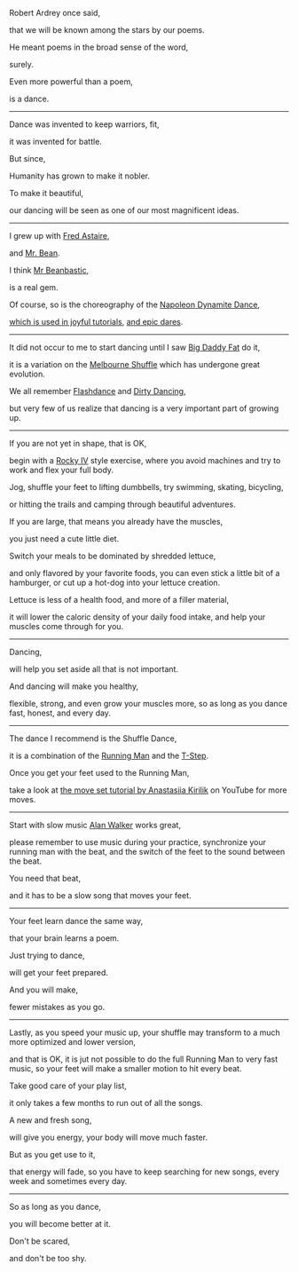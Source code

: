 Robert Ardrey once said,

that we will be known among the stars by our poems.

He meant poems in the broad sense of the word,

surely.

Even more powerful than a poem,

is a dance.

---

Dance was invented to keep warriors, fit,

it was invented for battle.

But since,

Humanity has grown to make it nobler.

To make it beautiful,

our dancing will be seen as one of our most magnificent ideas.

---

I grew up with [Fred Astaire](https://www.youtube.com/watch?v=b1AQjcmzvx8),

and [Mr. Bean](https://www.youtube.com/watch?v=iT_IiHsZtWg).

I think [Mr Beanbastic](https://www.youtube.com/watch?v=Y0tm7IjqGfk),

is a real gem.

Of course, so is the choreography of the [Napoleon Dynamite Dance](https://www.youtube.com/watch?v=ELBy5stH3b8),

[which is used in joyful tutorials](https://www.youtube.com/watch?v=s5WojwivFSM), [and epic dares](https://www.youtube.com/watch?v=6RMteAzkORE).

---

It did not occur to me to start dancing until I saw [Big Daddy Fat](https://www.youtube.com/watch?v=QB8nImV9Kp4) do it,

it is a variation on the [Melbourne Shuffle](https://www.youtube.com/watch?v=1oTUupME0-M\&t=15s) which has undergone great evolution.

We all remember [Flashdance](https://www.youtube.com/watch?v=miax0Jpe5mA) and [Dirty Dancing](https://www.youtube.com/watch?v=CQ2lUog6jZ0),

but very few of us realize that dancing is a very important part of growing up.

---

If you are not yet in shape, that is OK,

begin with a [Rocky IV](https://www.youtube.com/watch?v=B_9FyTiq3SA) style exercise, where you avoid machines and try to work and flex your full body.

Jog, shuffle your feet to lifting dumbbells, try swimming, skating, bicycling,

or hitting the trails and camping through beautiful adventures.

If you are large, that means you already have the muscles,

you just need a cute little diet.

Switch your meals to be dominated by shredded lettuce,

and only flavored by your favorite foods, you can even stick a little bit of a hamburger, or cut up a hot-dog into your lettuce creation.

Lettuce is less of a health food, and more of a filler material,

it will lower the caloric density of your daily food intake, and help your muscles come through for you.

---

Dancing,

will help you set aside all that is not important.

And dancing will make you healthy,

flexible, strong, and even grow your muscles more, so as long as you dance fast, honest, and every day.

---

The dance I recommend is the Shuffle Dance,

it is a combination of the [Running Man](https://www.youtube.com/watch?v=4ZvD9p8Btdk) and the [T-Step](https://www.youtube.com/watch?v=ZuzTnjTGW44).

Once you get your feet used to the Running Man,

take a look at [the move set tutorial by Anastasiia Kirilik](https://www.youtube.com/watch?v=Dc6B14K1SZ8) on YouTube for more moves.

---

Start with slow music [Alan Walker](https://www.youtube.com/watch?v=60ItHLz5WEA\&list=PLa2rOLrAc0awWA1Y3xN5uxqm31ui-49_4) works great,

please remember to use music during your practice, synchronize your running man with the beat, and the switch of the feet to the sound between the beat.

You need that beat,

and it has to be a slow song that moves your feet.

---

Your feet learn dance the same way,

that your brain learns a poem.

Just trying to dance,

will get your feet prepared.

And you will make,

fewer mistakes as you go.

---

Lastly, as you speed your music up, your shuffle may transform to a much more optimized and lower version,

and that is OK, it is jut not possible to do the full Running Man to very fast music, so your feet will make a smaller motion to hit every beat.

Take good care of your play list,

it only takes a few months to run out of all the songs.

A new and fresh song,

will give you energy, your body will move much faster.

But as you get use to it,

that energy will fade, so you have to keep searching for new songs, every week and sometimes every day.

---

So as long as you dance,

you will become better at it.

Don't be scared,

and don't be too shy.
